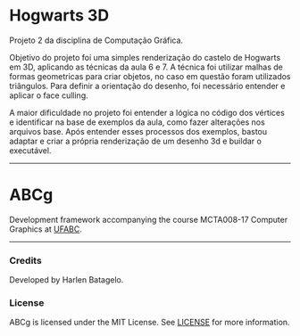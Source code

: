 Hogwarts 3D
======
Projeto 2 da disciplina de Computação Gráfica. 

Objetivo do projeto foi uma simples renderização do castelo de Hogwarts em 3D, aplicando as técnicas da aula 6 e 7.
A técnica foi utilizar malhas de formas geometricas para criar objetos, no caso em questão foram utilizados triângulos.
Para definir a orientação do desenho, foi necessário entender e aplicar o face culling.

A maior dificuldade no projeto foi entender a lógica no código dos vértices e identificar na base de exemplos da aula, como fazer alterações nos arquivos base.
Após entender esses processos dos exemplos, bastou adaptar e criar a própria renderização de um desenho 3d e buildar o executável.


----

ABCg
======

Development framework accompanying the course MCTA008-17 Computer Graphics at [UFABC](https://www.ufabc.edu.br/).

----

### Credits

Developed by Harlen Batagelo.

### License

ABCg is licensed under the MIT License. See [LICENSE](https://github.com/hbatagelo/abcg/blob/main/LICENSE) for more information.
